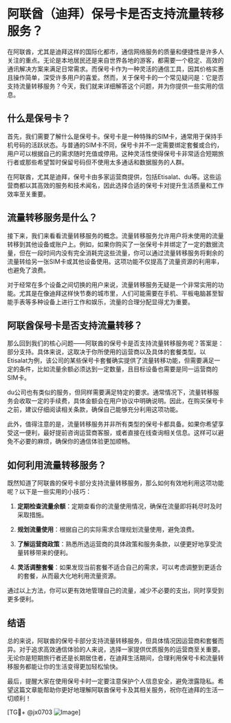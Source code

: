 # 阿联酋（迪拜）保号卡是否支持流量转移服务？

在阿联酋，尤其是迪拜这样的国际化都市，通信网络服务的质量和便捷性是许多人关注的重点。无论是本地居民还是来自世界各地的游客，都需要一个稳定、高效的通讯解决方案来满足日常需求。而保号卡作为一种灵活的通信工具，因其价格实惠且操作简单，深受许多用户的喜爱。然而，关于保号卡的一个常见疑问是：它是否支持流量转移服务？今天，我们就来详细解答这个问题，并为你提供一些实用的信息。

## 什么是保号卡？

首先，我们需要了解什么是保号卡。保号卡是一种特殊的SIM卡，通常用于保持手机号码的活跃状态。与普通的SIM卡不同，保号卡并不一定需要绑定套餐或合约，用户可以根据自己的需求随时充值或停用。这种灵活性使得保号卡非常适合短期旅行者或那些希望暂时保留号码但不使用太多通话和数据服务的人群。

在阿联酋，尤其是迪拜，保号卡由多家运营商提供，包括Etisalat、du等。这些运营商都以其高效的服务和技术闻名，因此选择合适的保号卡对提升生活质量和工作效率至关重要。

## 流量转移服务是什么？

接下来，我们来看看流量转移服务的概念。流量转移服务允许用户将未使用的流量转移到其他设备或账户上。例如，如果你购买了一张保号卡并绑定了一定的数据流量，但在一段时间内没有完全消耗完这些流量，你可以通过流量转移服务将剩余的流量转给另一张SIM卡或其他设备使用。这项功能不仅提高了流量资源的利用率，也避免了浪费。

对于经常在多个设备之间切换的用户来说，流量转移服务无疑是一个非常实用的功能。尤其是在像迪拜这样快节奏的城市里，人们可能需要在手机、平板电脑甚至智能手表等多种设备上进行工作和娱乐，流量的合理分配显得尤为重要。

## 阿联酋保号卡是否支持流量转移？

那么回到我们的核心问题——阿联酋的保号卡是否支持流量转移服务呢？答案是：部分支持。具体来说，这取决于你所使用的运营商以及具体的套餐类型。以Etisalat为例，该公司的某些保号卡套餐确实提供了流量转移功能，但需要满足一定的条件，比如流量余额必须达到一定数量，且目标设备也需要是同一运营商的SIM卡。

du公司也有类似的服务，但同样需要满足特定的要求。通常情况下，流量转移服务会收取一定的手续费，具体金额会在用户协议中明确说明。因此，在购买保号卡之前，建议仔细阅读相关条款，确保自己能够充分利用这项功能。

此外，值得注意的是，流量转移服务并非所有类型的保号卡都具备。如果你希望享受这一便利，最好提前咨询运营商客服，或者直接在线查询相关信息。这样可以避免不必要的麻烦，确保你的通信体验更加顺畅。

## 如何利用流量转移服务？

既然知道了阿联酋的保号卡部分支持流量转移服务，那么如何有效地利用这项功能呢？以下是一些实用的小技巧：

1. **定期检查流量余额**：定期查看你的流量使用情况，确保在流量即将耗尽时及时采取措施。
   
2. **规划流量使用**：根据自己的实际需求合理规划流量使用，避免浪费。

3. **了解运营商政策**：熟悉所选运营商的具体政策和服务条款，以便更好地享受流量转移带来的便利。

4. **灵活调整套餐**：如果发现当前套餐不适合自己的需求，可以考虑调整到更适合的套餐，从而最大化地利用流量资源。

通过以上方法，你可以更有效地管理自己的流量，减少不必要的支出，同时享受到更多便利。

## 结语

总的来说，阿联酋的保号卡部分支持流量转移服务，但具体情况因运营商和套餐而异。对于追求高效通信体验的人来说，选择一家提供优质服务的运营商至关重要。无论你是短期旅行者还是长期居住者，在迪拜生活期间，合理利用保号卡和流量转移服务都能让你的生活变得更加轻松愉快。

最后，提醒大家在使用保号卡时一定要注意保护个人信息安全，避免泄露隐私。希望这篇文章能帮助你更好地理解阿联酋保号卡及其相关服务，祝你在迪拜的生活一切顺利！

[TG💪+ @jx0703 ![Image](https://github.com/user-attachments/assets/dbca1d08-cadb-493c-b0ec-ad6f7a83f270)]